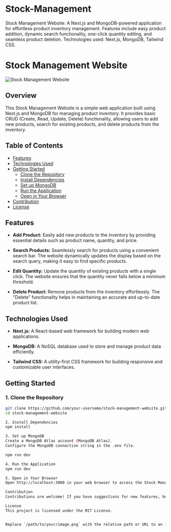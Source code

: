 # Stock-Management
Stock Management Website: A Next.js and MongoDB-powered application for effortless product inventory management. Features include easy product addition, dynamic search functionality, one-click quantity editing, and seamless product deletion. Technologies used: Next.js, MongoDB, Tailwind CSS.
# Stock Management Website

![Stock Management Website](/path/to/your/image.png)

## Overview

This Stock Management Website is a simple web application built using Next.js and MongoDB for managing product inventory. It provides basic CRUD (Create, Read, Update, Delete) functionality, allowing users to add new products, search for existing products, and delete products from the inventory.

## Table of Contents

- [Features](#features)
- [Technologies Used](#technologies-used)
- [Getting Started](#getting-started)
  - [Clone the Repository](#1-clone-the-repository)
  - [Install Dependencies](#2-install-dependencies)
  - [Set up MongoDB](#3-set-up-mongodb)
  - [Run the Application](#4-run-the-application)
  - [Open in Your Browser](#5-open-in-your-browser)
- [Contribution](#contribution)
- [License](#license)

## Features

- **Add Product:** Easily add new products to the inventory by providing essential details such as product name, quantity, and price.

- **Search Products:** Seamlessly search for products using a convenient search bar. The website dynamically updates the display based on the search query, making it easy to find specific products.

- **Edit Quantity:** Update the quantity of existing products with a single click. The website ensures that the quantity never falls below a minimum threshold.

- **Delete Product:** Remove products from the inventory effortlessly. The "Delete" functionality helps in maintaining an accurate and up-to-date product list.

## Technologies Used

- **Next.js:** A React-based web framework for building modern web applications.

- **MongoDB:** A NoSQL database used to store and manage product data efficiently.

- **Tailwind CSS:** A utility-first CSS framework for building responsive and customizable user interfaces.

## Getting Started

### 1. Clone the Repository

```bash
git clone https://github.com/your-username/stock-management-website.git
cd stock-management-website

2. Install Dependencies
npm install

3. Set up MongoDB
Create a MongoDB Atlas account (MongoDB Atlas).
Configure the MongoDB connection string in the .env file.

npm run dev

4. Run the Application
npm run dev

5. Open in Your Browser
Open http://localhost:3000 in your web browser to access the Stock Management Website.

Contribution
Contributions are welcome! If you have suggestions for new features, bug fixes, or improvements, feel free to open an issue or submit a pull request.

License
This project is licensed under the MIT License.


Replace `/path/to/your/image.png` with the relative path or URL to an image that represents your Stock Management Website. Additionally, customize the content as needed for your specific project.
